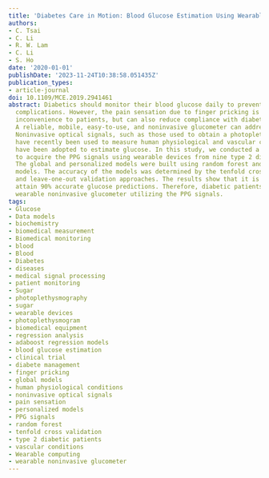 ```yaml
---
title: 'Diabetes Care in Motion: Blood Glucose Estimation Using Wearable Devices'
authors:
- C. Tsai
- C. Li
- R. W. Lam
- C. Li
- S. Ho
date: '2020-01-01'
publishDate: '2023-11-24T10:38:58.051435Z'
publication_types:
- article-journal
doi: 10.1109/MCE.2019.2941461
abstract: Diabetics should monitor their blood glucose daily to prevent severe acute
  complications. However, the pain sensation due to finger pricking is not only an
  inconvenience to patients, but can also reduce compliance with diabetes management.
  A reliable, mobile, easy-to-use, and noninvasive glucometer can address this problem.
  Noninvasive optical signals, such as those used to obtain a photoplethysmogram (PPG),
  have recently been used to measure human physiological and vascular conditions and
  have been adopted to estimate glucose. In this study, we conducted a clinical trial
  to acquire the PPG signals using wearable devices from nine type 2 diabetic patients.
  The global and personalized models were built using random forest and adaboost regression
  models. The accuracy of the models was determined by the tenfold cross validation
  and leave-one-out validation approaches. The results show that it is feasible to
  attain 90% accurate glucose predictions. Therefore, diabetic patients can use a
  wearable noninvasive glucometer utilizing the PPG signals.
tags:
- Glucose
- Data models
- biochemistry
- biomedical measurement
- Biomedical monitoring
- blood
- Blood
- Diabetes
- diseases
- medical signal processing
- patient monitoring
- Sugar
- photoplethysmography
- sugar
- wearable devices
- photoplethysmogram
- biomedical equipment
- regression analysis
- adaboost regression models
- blood glucose estimation
- clinical trial
- diabete management
- finger pricking
- global models
- human physiological conditions
- noninvasive optical signals
- pain sensation
- personalized models
- PPG signals
- random forest
- tenfold cross validation
- type 2 diabetic patients
- vascular conditions
- Wearable computing
- wearable noninvasive glucometer
---
```

